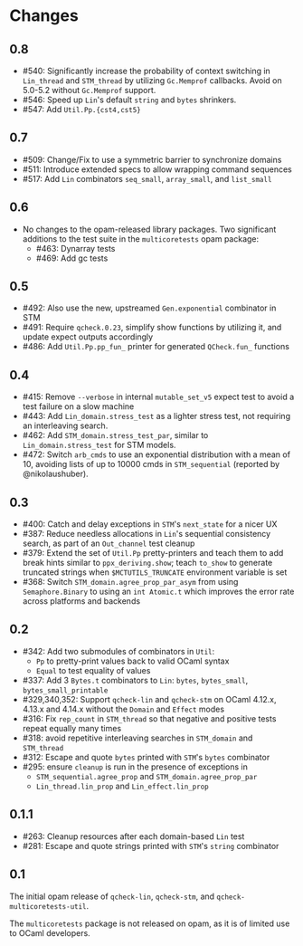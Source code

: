 # Changes

## 0.8

- #540: Significantly increase the probability of context switching in `Lin_thread`
        and `STM_thread` by utilizing `Gc.Memprof` callbacks. Avoid on 5.0-5.2
        without `Gc.Memprof` support.
- #546: Speed up `Lin`'s default `string` and `bytes` shrinkers.
- #547: Add `Util.Pp.{cst4,cst5}`

## 0.7

- #509: Change/Fix to use a symmetric barrier to synchronize domains
- #511: Introduce extended specs to allow wrapping command sequences
- #517: Add `Lin` combinators `seq_small`, `array_small`, and `list_small`

## 0.6

- No changes to the opam-released library packages.
  Two significant additions to the test suite in the `multicoretests` opam package:
  - #463: Dynarray tests
  - #469: Add gc tests

## 0.5

- #492: Also use the new, upstreamed `Gen.exponential` combinator in STM
- #491: Require `qcheck.0.23`, simplify show functions by utilizing it, and update
  expect outputs accordingly
- #486: Add `Util.Pp.pp_fun_` printer for generated `QCheck.fun_` functions

## 0.4

- #415: Remove `--verbose` in internal `mutable_set_v5` expect test to avoid
  a test failure on a slow machine
- #443: Add `Lin_domain.stress_test` as a lighter stress test, not
  requiring an interleaving search.
- #462: Add `STM_domain.stress_test_par`, similar to `Lin_domain.stress_test`
  for STM models.
- #472: Switch `arb_cmds` to use an exponential distribution with a
  mean of 10, avoiding lists of up to 10000 cmds in `STM_sequential`
  (reported by @nikolaushuber).

## 0.3

- #400: Catch and delay exceptions in `STM`'s `next_state` for a nicer UX
- #387: Reduce needless allocations in `Lin`'s sequential consistency
  search, as part of an `Out_channel` test cleanup
- #379: Extend the set of `Util.Pp` pretty-printers and teach them to
  add break hints similar to `ppx_deriving.show`; teach `to_show` to
  generate truncated strings when `$MCTUTILS_TRUNCATE` environment
  variable is set
- #368: Switch `STM_domain.agree_prop_par_asym` from using
  `Semaphore.Binary` to using an `int Atomic.t` which improves
  the error rate across platforms and backends

## 0.2

- #342: Add two submodules of combinators in `Util`:
  - `Pp` to pretty-print values back to valid OCaml syntax
  - `Equal` to test equality of values
- #337: Add 3 `Bytes.t` combinators to `Lin`: `bytes`, `bytes_small`, `bytes_small_printable`
- #329,340,352: Support `qcheck-lin` and `qcheck-stm` on OCaml 4.12.x, 4.13.x and 4.14.x
                without the `Domain` and `Effect` modes
- #316: Fix `rep_count` in `STM_thread` so that negative and positive
  tests repeat equally many times
- #318: avoid repetitive interleaving searches in `STM_domain` and `STM_thread`
- #312: Escape and quote `bytes` printed with `STM`'s `bytes` combinator
- #295: ensure `cleanup` is run in the presence of exceptions in
  - `STM_sequential.agree_prop` and `STM_domain.agree_prop_par`
  - `Lin_thread.lin_prop` and `Lin_effect.lin_prop`

## 0.1.1

- #263: Cleanup resources after each domain-based `Lin` test
- #281: Escape and quote strings printed with `STM`'s `string` combinator

## 0.1

The initial opam release of `qcheck-lin`, `qcheck-stm`, and
`qcheck-multicoretests-util`.

The `multicoretests` package is not released on opam, as it is of
limited use to OCaml developers.

